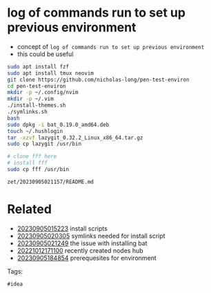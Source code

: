 # log of commands run to set up previous environment

- concept of `log of commands run to set up previous environment`
- this could be useful

```bash
sudo apt install fzf
sudo apt install tmux neovim
git clone https://github.com/nicholas-long/pen-test-environ
cd pen-test-environ
mkdir -p ~/.config/nvim
mkdir -p ~/.vim
./install-themes.sh
./symlinks.sh
bash
sudo dpkg -i bat_0.19.0_amd64.deb
touch ~/.hushlogin
tar -xzvf lazygit_0.32.2_Linux_x86_64.tar.gz
sudo cp lazygit /usr/bin

# clone fff here
# install fff
sudo cp fff /usr/bin
```

` zet/20230905021157/README.md `

# Related

- [20230905015223](/zet/20230905015223/README.md) install scripts
- [20230905020305](/zet/20230905020305/README.md) symlinks needed for install script
- [20230905021249](/zet/20230905021249/README.md) the issue with installing bat
- [20221012171100](/zet/20221012171100/README.md) recently created nodes hub
- [20230905184854](/zet/20230905184854/README.md) prerequesites for environment

Tags:

    #idea
